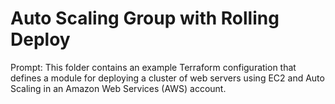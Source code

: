 # Auto Scaling Group with Rolling Deploy 

Prompt: This folder contains an example Terraform configuration that defines a module for deploying a cluster of web servers using EC2 and Auto Scaling in an Amazon Web Services (AWS) account. 
